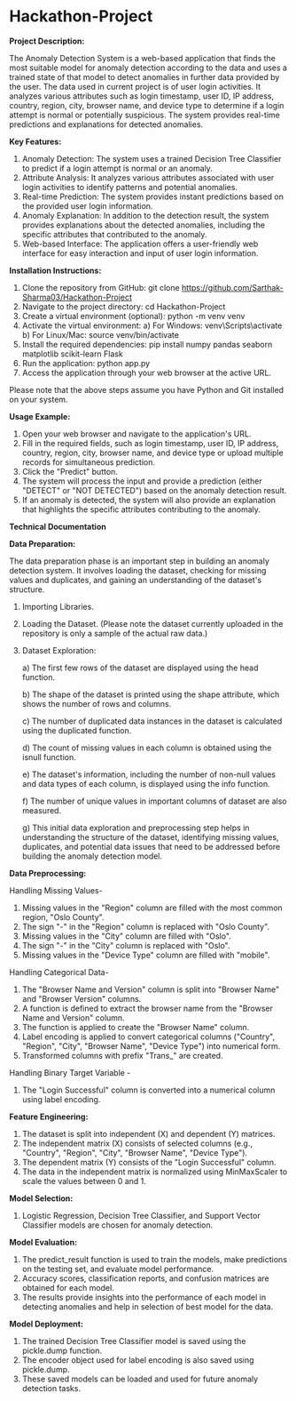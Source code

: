 # Hackathon-Project
**Project Description:**

The Anomaly Detection System is a web-based application that finds the most suitable model for anomaly detection according to the data and uses a trained state of that model to detect anomalies in further data provided by the user. The data used in current project is of user login activities. It analyzes various attributes such as login timestamp, user ID, IP address, country, region, city, browser name, and device type to determine if a login attempt is normal or potentially suspicious. The system provides real-time predictions and explanations for detected anomalies.

**Key Features:**

1) Anomaly Detection: The system uses a trained Decision Tree Classifier to predict if a login attempt is normal or an anomaly.
2) Attribute Analysis: It analyzes various attributes associated with user login activities to identify patterns and potential anomalies.
3) Real-time Prediction: The system provides instant predictions based on the provided user login information.
4) Anomaly Explanation: In addition to the detection result, the system provides explanations about the detected anomalies, including the specific attributes that contributed to the anomaly.
5) Web-based Interface: The application offers a user-friendly web interface for easy interaction and input of user login information.

**Installation Instructions:**

1) Clone the repository from GitHub: git clone https://github.com/Sarthak-Sharma03/Hackathon-Project
2) Navigate to the project directory: cd Hackathon-Project
3) Create a virtual environment (optional): python -m venv venv
4) Activate the virtual environment:
   a) For Windows: venv\Scripts\activate
   b) For Linux/Mac: source venv/bin/activate
5) Install the required dependencies: pip install numpy pandas seaborn matplotlib scikit-learn Flask
6) Run the application: python app.py
7) Access the application through your web browser at the active URL.

Please note that the above steps assume you have Python and Git installed on your system.

**Usage Example:**

1) Open your web browser and navigate to the application's URL.
2) Fill in the required fields, such as login timestamp, user ID, IP address, country, region, city, browser name, and device type or upload multiple records for simultaneous prediction.
3) Click the "Predict" button.
4) The system will process the input and provide a prediction (either "DETECT" or "NOT DETECTED") based on the anomaly detection result.
5) If an anomaly is detected, the system will also provide an explanation that highlights the specific attributes contributing to the anomaly.

**Technical Documentation**

**Data Preparation:**

The data preparation phase is an important step in building an anomaly detection system. It involves loading the dataset, checking for missing values and duplicates, and gaining an understanding of the dataset's structure.

1) Importing Libraries.
2) Loading the Dataset. (Please note the dataset currently uploaded in the repository is only a sample of the actual raw data.)
3) Dataset Exploration:
   
   a) The first few rows of the dataset are displayed using the head function.
   
   b) The shape of the dataset is printed using the shape attribute, which shows the number of rows and columns.
   
   c) The number of duplicated data instances in the dataset is calculated using the duplicated function.
   
   d) The count of missing values in each column is obtained using the isnull function.
   
   e) The dataset's information, including the number of non-null values and data types of each column, is displayed using the info function.
   
   f) The number of unique values in important columns of dataset are also measured.
   
   g) This initial data exploration and preprocessing step helps in understanding the structure of the dataset, identifying missing values, duplicates, and potential data         issues that need to be addressed before building the anomaly detection model.
 
**Data Preprocessing:**

Handling Missing Values-

1) Missing values in the "Region" column are filled with the most common region, "Oslo County".
2) The sign "-" in the "Region" column is replaced with "Oslo County".
3) Missing values in the "City" column are filled with "Oslo".
4) The sign "-" in the "City" column is replaced with "Oslo".
5) Missing values in the "Device Type" column are filled with "mobile".

Handling Categorical Data-

1) The "Browser Name and Version" column is split into "Browser Name" and "Browser Version" columns.
2) A function is defined to extract the browser name from the "Browser Name and Version" column.
3) The function is applied to create the "Browser Name" column.
4) Label encoding is applied to convert categorical columns ("Country", "Region", "City", "Browser Name", "Device Type") into numerical form.
5) Transformed columns with prefix "Trans_" are created.

Handling Binary Target Variable -
1) The "Login Successful" column is converted into a numerical column using label encoding.

**Feature Engineering:**

1) The dataset is split into independent (X) and dependent (Y) matrices.
2) The independent matrix (X) consists of selected columns (e.g., "Country", "Region", "City", "Browser Name", "Device Type").
3) The dependent matrix (Y) consists of the "Login Successful" column.
4) The data in the independent matrix is normalized using MinMaxScaler to scale the values between 0 and 1.

**Model Selection:**

1) Logistic Regression, Decision Tree Classifier, and Support Vector Classifier models are chosen for anomaly detection.

**Model Evaluation:**

1) The predict_result function is used to train the models, make predictions on the testing set, and evaluate model performance.
2) Accuracy scores, classification reports, and confusion matrices are obtained for each model.
3) The results provide insights into the performance of each model in detecting anomalies and help in selection of best model for the data.

**Model Deployment:**

1) The trained Decision Tree Classifier model is saved using the pickle.dump function.
2) The encoder object used for label encoding is also saved using pickle.dump.
3) These saved models can be loaded and used for future anomaly detection tasks.


